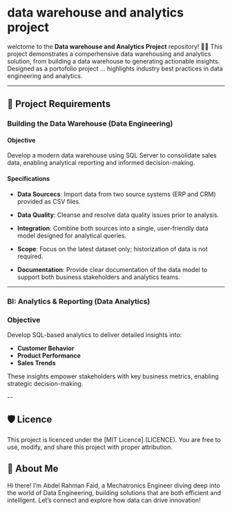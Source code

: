 # data warehouse and analytics project

welctome to the **Data warehouse and Analytics Project** repository! 🚀🚀
This project demonstrates a comperhensive data warehousing and analytics solution, from building a data warehouse to generating actionable insights. Designed as a portofolio project ... 
highlights industry best practices in data engineering and analytics.

---

## 🚀 Project Requirements

### Building the Data Warehouse (Data Engineering)

#### Objective
Develop a modern data warehouse using SQL Server to consolidate sales data, enabling analytical reporting and informed decision-making.

#### Specifications
- **Data Sourcecs**: Import data from two source systems (ERP and CRM) provided as CSV files.

- **Data Quality**: Cleanse and resolve data quality issues prior to analysis.

- **Integration**: Combine both sources into a single, user-friendly data model designed for analytical queries.

- **Scope**: Focus on the latest dataset only; historization of data is not required.

- **Documentation**: Provide clear documentation of the data model to support both business stakeholders and analytics teams.

---

### BI: Analytics & Reporting (Data Analytics)

### Objective
Develop SQL-based analytics to deliver detailed insights into:
- **Customer Behavior**
- **Product Performance**
- **Sales Trends**

These insights empower stakeholders with key business metrics, enabling strategic decision-making.

--

## 🛡️ Licence 

This project is licenced under the [MIT Licence].(LICENCE). You are free to use, modify, and share this project with proper attribution.

## 👋 About Me

Hi there! I’m Abdel Rahman Faid, a Mechatronics Engineer diving deep into the world of Data Engineering, building solutions that are both efficient and intelligent. Let’s connect and explore how data can drive innovation!



  

